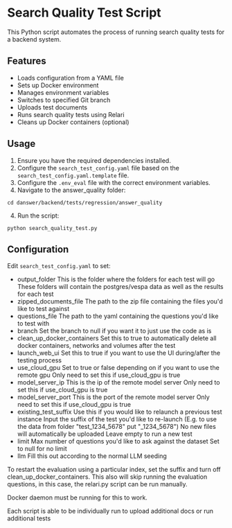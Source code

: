 # Search Quality Test Script

This Python script automates the process of running search quality tests for a backend system.

## Features

- Loads configuration from a YAML file
- Sets up Docker environment
- Manages environment variables
- Switches to specified Git branch
- Uploads test documents
- Runs search quality tests using Relari
- Cleans up Docker containers (optional)

## Usage

1. Ensure you have the required dependencies installed.
2. Configure the `search_test_config.yaml` file based on the `search_test_config.yaml.template` file.
3. Configure the `.env_eval` file with the correct environment variables.
4. Navigate to the answer_quality folder:
```
cd danswer/backend/tests/regression/answer_quality
```
4. Run the script:
```
python search_quality_test.py
```

## Configuration

Edit `search_test_config.yaml` to set:

- output_folder
    This is the folder where the folders for each test will go 
    These folders will contain the postgres/vespa data as well as the results for each test
- zipped_documents_file
    The path to the zip file containing the files you'd like to test against
- questions_file
    The path to the yaml containing the questions you'd like to test with 
- branch
    Set the branch to null if you want it to just use the code as is
- clean_up_docker_containers
    Set this to true to automatically delete all docker containers, networks and volumes after the test
- launch_web_ui
    Set this to true if you want to use the UI during/after the testing process
- use_cloud_gpu
    Set to true or false depending on if you want to use the remote gpu
    Only need to set this if use_cloud_gpu is true
- model_server_ip
    This is the ip of the remote model server
    Only need to set this if use_cloud_gpu is true   
- model_server_port
    This is the port of the remote model server
    Only need to set this if use_cloud_gpu is true
- existing_test_suffix
    Use this if you would like to relaunch a previous test instance
    Input the suffix of the test you'd like to re-launch 
    (E.g. to use the data from folder "test_1234_5678" put "_1234_5678")
    No new files will automatically be uploaded
    Leave empty to run a new test
- limit
    Max number of questions you'd like to ask against the dataset
    Set to null for no limit
- llm
    Fill this out according to the normal LLM seeding


To restart the evaluation using a particular index, set the suffix and turn off clean_up_docker_containers.
This also will skip running the evaluation questions, in this case, the relari.py script can be run manually.


Docker daemon must be running for this to work. 

Each script is able to be individually run to upload additional docs or run additional tests
